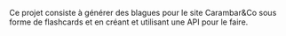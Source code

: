 Ce projet consiste à générer des blagues pour le site Carambar&Co sous forme de flashcards et en créant et utilisant une API pour le faire.
